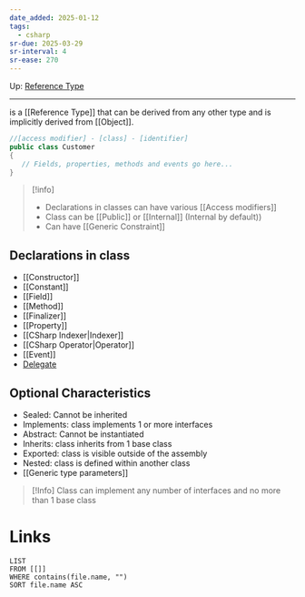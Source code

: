 ```yaml
---
date_added: 2025-01-12
tags:
  - csharp
sr-due: 2025-03-29
sr-interval: 4
sr-ease: 270
---
```

Up: [Reference Type](Reference%20Type.md)
___
is a [[Reference Type]] that can be derived from any other type and is implicitly derived from [[Object]].
``` csharp
//[access modifier] - [class] - [identifier]
public class Customer
{
   // Fields, properties, methods and events go here...
}
```


>[!info]
> - Declarations in classes can have various [[Access modifiers]]
> - Class can be [[Public]] or [[Internal]] (Internal by default))
> - Can have [[Generic Constraint]]

## Declarations in class

- [[Constructor]]
- [[Constant]]
- [[Field]]
- [[Method]]
- [[Finalizer]]
- [[Property]]
- [[CSharp Indexer|Indexer]]
- [[CSharp Operator|Operator]]
- [[Event]]
- [Delegate](Delegate.md)
## Optional Characteristics

 - Sealed: Cannot be inherited
 - Implements: class implements 1 or more interfaces
 - Abstract: Cannot be instantiated
 - Inherits: class inherits from 1 base class
 - Exported: class is visible outside of the assembly
 - Nested: class is defined within another class
 - [[Generic type parameters]]
 >[!Info]
>Class can implement any number of interfaces and no more than 1 base class
# Links
```dataview
LIST
FROM [[]]
WHERE contains(file.name, "")
SORT file.name ASC
```

